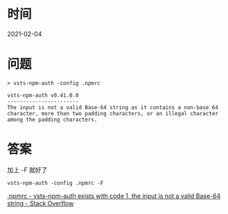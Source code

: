 # 时间

2021-02-04



# 问题

``` console
> vsts-npm-auth -config .npmrc
 
vsts-npm-auth v0.41.0.0
-----------------------
The input is not a valid Base-64 string as it contains a non-base 64 character, more than two padding characters, or an illegal character among the padding characters.
```



# 答案

加上 -F 就好了

`vsts-npm-auth -config .npmrc -F`

[.npmrc - vsts-npm-auth exists with code 1, the input is not a valid Base-64 string - Stack Overflow](https://stackoverflow.com/questions/63148661/vsts-npm-auth-exists-with-code-1-the-input-is-not-a-valid-base-64-string)

